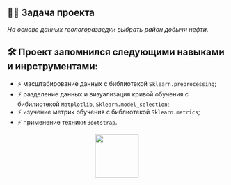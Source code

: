 ## :man_technologist: Задача проекта
*На основе данных геологоразведки выбрать район добычи нефти.*
## :hammer_and_wrench: Проект запомнился следующими навыками и инрструментами:
- :zap: масштабирование данных с библиотекой `Sklearn.preprocessing`;
- :zap: разделение данных и визуализация кривой обучения с бибилиотекой `Matplotlib`, `Sklearn.model_selection`;
- :zap: изучение метрик обучения с библиотекой `Sklearn.metrics`;
- :zap: применение техники `Bootstrap`.

<div id="header" align="center">
  <img src="https://media.giphy.com/media/gjrYDwbjnK8x36xZIO/giphy.gif" width="100"/>
</div>
